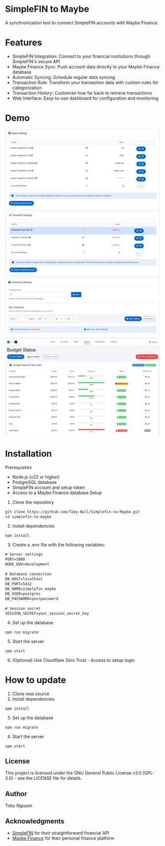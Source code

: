 
# SimpleFIN to Maybe

A synchronization tool to connect SimpleFIN accounts with Maybe Finance.

# Features
- SimpleFIN Integration: Connect to your financial institutions through SimpleFIN's secure API
- Maybe Finance Sync: Push account data directly to your Maybe Finance database
- Automatic Syncing: Schedule regular data syncing
- Transaction Rule: Transform your transaction data with custom rules for categorization
- Transaction History: Customize how far back to retrieve transactions
- Web Interface: Easy-to-use dashboard for configuration and monitoring

# Demo

![Maybe Settings](https://raw.githubusercontent.com/Toby-Null/SimpleFIN-to-Maybe/main/demo/Maybe%20Settings.png)
![Simplefin Settings](https://raw.githubusercontent.com/Toby-Null/SimpleFIN-to-Maybe/main/demo/Simplefin%20Settings.png)
![Scheduling Settings](https://raw.githubusercontent.com/Toby-Null/SimpleFIN-to-Maybe/main/demo/Scheduling%20Settings.png)
![Scheduling Settings](https://raw.githubusercontent.com/Toby-Null/SimpleFIN-to-Maybe/main/demo/Budget%20Status.png)

# Installation
Prerequisites
- Node.js (v22 or higher)
- PostgreSQL database
- SimpleFIN account and setup token
- Access to a Maybe Finance database
Setup
1. Clone the repository
```ssh
git clone https://github.com/Toby-Null/Simplefin-to-Maybe.git
cd simplefin-to-maybe
```
2. Install dependencies
```ssh
npm install
```
3. Create a .env file with the following variables:
```env
# Server settings
PORT=3000
NODE_ENV=development

# Database connection
DB_HOST=localhost
DB_PORT=5432
DB_NAME=simplefin_maybe
DB_USER=postgres
DB_PASSWORD=yourpassword

# Session secret
SESSION_SECRET=your_session_secret_key
```
4. Set up the database
```ssh
npm run migrate
```
5. Start the server
```ssh
npm start
```
6. (Optional) Use Cloudflare Zero Trust - Access to setup login

# How to update
1. Clone new source
2. Install dependencies
```ssh
npm install
```
3. Set up the database
```ssh
npm run migrate
```
4. Start the server
```ssh
npm start
```

## License
This project is licensed under the GNU General Public License v3.0 (GPL-3.0) - see the LICENSE file for details.

## Author
Toby Nguyen

## Acknowledgments
- [SimpleFIN](https://beta-bridge.simplefin.org/) for their straightforward financial API
- [Maybe Finance](https://github.com/maybe-finance/maybe) for their personal finance platform

